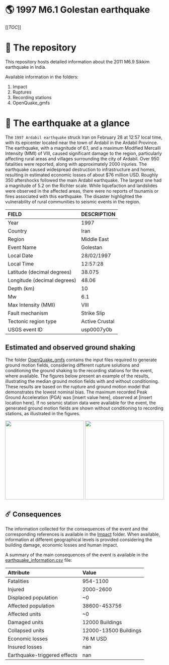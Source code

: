 # 🌎 1997 M6.1 Golestan earthquake
[[_TOC_]]

# 📂 The repository

This repository hosts detailed information about the 2011 M6.9 Sikkim earthquake in India.

Available information in the folders:

1. Impact
2. Ruptures
3. Recording stations
4. OpenQuake_gmfs


# 🚀 The earthquake at a glance 

The `1997 Ardabil earthquake` struck Iran on February 28 at 12:57 local time, with its epicenter located near the town of Ardabil in the Ardabil Province. The earthquake, with a magnitude of 6.1, and a maximum Modified Mercalli Intensity (MMI) of VIII, caused significant damage to the region, particularly affecting rural areas and villages surrounding the city of Ardabil. Over 950 fatalities were reported, along with approximately 2000 injuries. The earthquake caused widespread destruction to infrastructure and homes, resulting in estimated economic losses of about $76 million USD. Roughly 350 aftershocks followed the main Ardabil earthquake. The largest one had a magnitude of 5.2 on the Richter scale. While liquefaction and landslides were observed in the affected areas, there were no reports of tsunamis or fires associated with this earthquake. The disaster highlighted the vulnerability of rural communities to seismic events in the region.

| FIELD | DESCRIPTION |
|:-------|:-------------|
| Year | 1997 |
| Country | Iran |
| Region | Middle East |
| Event Name | Golestan |
| Local Date | 28/02/1997 |
| Local Time | 12:57:28 |
| Latitude (decimal degrees) | 38.075 |
| Longitude (decimal degrees) | 48.06 |
| Depth (km) | 10 |
| Mw | 6.1 |
| Max Intensity (MMI) | VIII |
| Fault mechanism | Strike Slip |
| Tectonic region type | Active Crustal |
| USGS event ID | usp0007y0b |

## Estimated and observed ground shaking

The folder [OpenQuake_gmfs](./OpenQuake_gmfs/) contains the input files required to generate ground motion fields, considering different rupture solutions and conditioning the ground shaking to the recording stations for the event, where available. The figures below present an example of the results, illustrating the median ground motion fields with and without conditioning. These results are based on the rupture and ground motion model that demonstrates the lowest nominal bias. The maximum recorded Peak Ground Acceleration (PGA) was [insert value here], observed at [insert location here]. If no seismic station data were available for the event, the generated ground motion fields are shown without conditioning to recording stations, as illustrated in the figures.

<img src="./4.OpenQuake_gmfs/median_gmf_stations_none.png" height="250">
<img src="./4.OpenQuake_gmfs/median_gmf_stations_seismic.png" height="250">

## ☄️ Consequences

The information collected for the consequences of the event and the corresponding references is available in the [Impact](./Impact) folder. When available, information at different geographical levels is provided considering the building damage, economic losses and human impact.

A summary of the main consequences of the event is available in the [earthquake_information.csv](./earthquake_information.csv) file:

| Attribute | Value |
|:-------|:-------------|
| Fatalities | 954-1100 |
| Injured | 2000-2600 |
| Displaced population | ~0 |
| Affected population | 38600-453756 |
| Affected units | ~0  |
| Damaged units | 12000 Buildings |
| Collapsed units | 12000-13500 Buildings |
| Economic losses | 76 M USD |
| Insured losses | nan |
| Earthquake-triggered effects | nan |